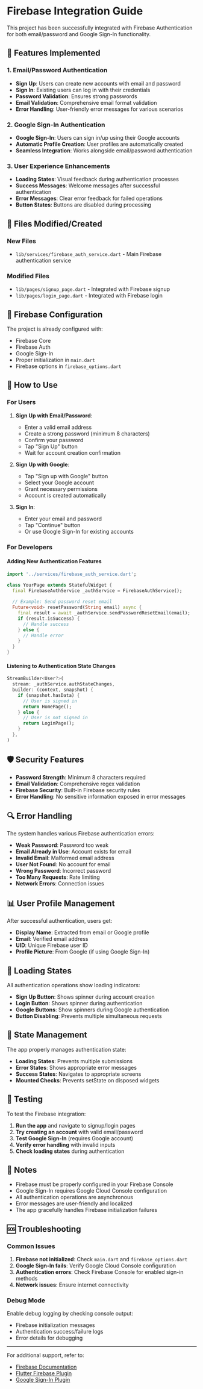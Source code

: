 # Firebase Integration Guide

This project has been successfully integrated with Firebase Authentication for both email/password and Google Sign-In functionality.

## 🚀 Features Implemented

### 1. Email/Password Authentication
- **Sign Up**: Users can create new accounts with email and password
- **Sign In**: Existing users can log in with their credentials
- **Password Validation**: Ensures strong passwords
- **Email Validation**: Comprehensive email format validation
- **Error Handling**: User-friendly error messages for various scenarios

### 2. Google Sign-In Authentication
- **Google Sign-In**: Users can sign in/up using their Google accounts
- **Automatic Profile Creation**: User profiles are automatically created
- **Seamless Integration**: Works alongside email/password authentication

### 3. User Experience Enhancements
- **Loading States**: Visual feedback during authentication processes
- **Success Messages**: Welcome messages after successful authentication
- **Error Messages**: Clear error feedback for failed operations
- **Button States**: Buttons are disabled during processing

## 📁 Files Modified/Created

### New Files
- `lib/services/firebase_auth_service.dart` - Main Firebase authentication service

### Modified Files
- `lib/pages/signup_page.dart` - Integrated with Firebase signup
- `lib/pages/login_page.dart` - Integrated with Firebase login

## 🔧 Firebase Configuration

The project is already configured with:
- Firebase Core
- Firebase Auth
- Google Sign-In
- Proper initialization in `main.dart`
- Firebase options in `firebase_options.dart`

## 📱 How to Use

### For Users

1. **Sign Up with Email/Password**:
   - Enter a valid email address
   - Create a strong password (minimum 8 characters)
   - Confirm your password
   - Tap "Sign Up" button
   - Wait for account creation confirmation

2. **Sign Up with Google**:
   - Tap "Sign up with Google" button
   - Select your Google account
   - Grant necessary permissions
   - Account is created automatically

3. **Sign In**:
   - Enter your email and password
   - Tap "Continue" button
   - Or use Google Sign-In for existing accounts

### For Developers

#### Adding New Authentication Features

```dart
import '../services/firebase_auth_service.dart';

class YourPage extends StatefulWidget {
  final FirebaseAuthService _authService = FirebaseAuthService();
  
  // Example: Send password reset email
  Future<void> resetPassword(String email) async {
    final result = await _authService.sendPasswordResetEmail(email);
    if (result.isSuccess) {
      // Handle success
    } else {
      // Handle error
    }
  }
}
```

#### Listening to Authentication State Changes

```dart
StreamBuilder<User?>(
  stream: _authService.authStateChanges,
  builder: (context, snapshot) {
    if (snapshot.hasData) {
      // User is signed in
      return HomePage();
    } else {
      // User is not signed in
      return LoginPage();
    }
  },
)
```

## 🛡️ Security Features

- **Password Strength**: Minimum 8 characters required
- **Email Validation**: Comprehensive regex validation
- **Firebase Security**: Built-in Firebase security rules
- **Error Handling**: No sensitive information exposed in error messages

## 🔍 Error Handling

The system handles various Firebase authentication errors:

- **Weak Password**: Password too weak
- **Email Already in Use**: Account exists for email
- **Invalid Email**: Malformed email address
- **User Not Found**: No account for email
- **Wrong Password**: Incorrect password
- **Too Many Requests**: Rate limiting
- **Network Errors**: Connection issues

## 📊 User Profile Management

After successful authentication, users get:
- **Display Name**: Extracted from email or Google profile
- **Email**: Verified email address
- **UID**: Unique Firebase user ID
- **Profile Picture**: From Google (if using Google Sign-In)

## 🚦 Loading States

All authentication operations show loading indicators:
- **Sign Up Button**: Shows spinner during account creation
- **Login Button**: Shows spinner during authentication
- **Google Buttons**: Show spinners during Google authentication
- **Button Disabling**: Prevents multiple simultaneous requests

## 🔄 State Management

The app properly manages authentication state:
- **Loading States**: Prevents multiple submissions
- **Error States**: Shows appropriate error messages
- **Success States**: Navigates to appropriate screens
- **Mounted Checks**: Prevents setState on disposed widgets

## 🧪 Testing

To test the Firebase integration:

1. **Run the app** and navigate to signup/login pages
2. **Try creating an account** with valid email/password
3. **Test Google Sign-In** (requires Google account)
4. **Verify error handling** with invalid inputs
5. **Check loading states** during authentication

## 📝 Notes

- Firebase must be properly configured in your Firebase Console
- Google Sign-In requires Google Cloud Console configuration
- All authentication operations are asynchronous
- Error messages are user-friendly and localized
- The app gracefully handles Firebase initialization failures

## 🆘 Troubleshooting

### Common Issues

1. **Firebase not initialized**: Check `main.dart` and `firebase_options.dart`
2. **Google Sign-In fails**: Verify Google Cloud Console configuration
3. **Authentication errors**: Check Firebase Console for enabled sign-in methods
4. **Network issues**: Ensure internet connectivity

### Debug Mode

Enable debug logging by checking console output:
- Firebase initialization messages
- Authentication success/failure logs
- Error details for debugging

---

For additional support, refer to:
- [Firebase Documentation](https://firebase.google.com/docs)
- [Flutter Firebase Plugin](https://pub.dev/packages/firebase_core)
- [Google Sign-In Plugin](https://pub.dev/packages/google_sign_in)
